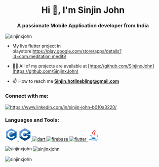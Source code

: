 <h1 align="center">Hi 👋, I'm Sinjin John</h1>
<h3 align="center">A passionate Mobile Application developer from India</h3>

<p align="left"> <img src="https://komarev.com/ghpvc/?username=sinjinxjohn&label=Profile%20views&color=0e75b6&style=flat" alt="sinjinxjohn" /> </p>

- My live flutter project in playstore:https://play.google.com/store/apps/details?id=com.meditation.medit8
- 👨‍💻 All of my projects are available at [https://github.com/SinjinxJohn](https://github.com/SinjinxJohn)

- 📫 How to reach me **Sinjin.hotlinebling@gmail.com**

<h3 align="left">Connect with me:</h3>
<p align="left">
<a href="https://linkedin.com/in/https://www.linkedin.com/in/sinjin-john-b010a3220/" target="blank"><img align="center" src="https://raw.githubusercontent.com/rahuldkjain/github-profile-readme-generator/master/src/images/icons/Social/linked-in-alt.svg" alt="https://www.linkedin.com/in/sinjin-john-b010a3220/" height="30" width="40" /></a>
</p>

<h3 align="left">Languages and Tools:</h3>
<p align="left"> <a href="https://www.cprogramming.com/" target="_blank" rel="noreferrer"> <img src="https://raw.githubusercontent.com/devicons/devicon/master/icons/c/c-original.svg" alt="c" width="40" height="40"/> </a> <a href="https://www.w3schools.com/cpp/" target="_blank" rel="noreferrer"> <img src="https://raw.githubusercontent.com/devicons/devicon/master/icons/cplusplus/cplusplus-original.svg" alt="cplusplus" width="40" height="40"/> </a> <a href="https://dart.dev" target="_blank" rel="noreferrer"> <img src="https://www.vectorlogo.zone/logos/dartlang/dartlang-icon.svg" alt="dart" width="40" height="40"/> </a> <a href="https://firebase.google.com/" target="_blank" rel="noreferrer"> <img src="https://www.vectorlogo.zone/logos/firebase/firebase-icon.svg" alt="firebase" width="40" height="40"/> </a> <a href="https://flutter.dev" target="_blank" rel="noreferrer"> <img src="https://www.vectorlogo.zone/logos/flutterio/flutterio-icon.svg" alt="flutter" width="40" height="40"/> </a> <a href="https://www.java.com" target="_blank" rel="noreferrer"> <img src="https://raw.githubusercontent.com/devicons/devicon/master/icons/java/java-original.svg" alt="java" width="40" height="40"/> </a> </p>

<p><img align="left" src="https://github-readme-stats.vercel.app/api/top-langs?username=sinjinxjohn&show_icons=true&locale=en&layout=compact" alt="sinjinxjohn" /></p>

<p>&nbsp;<img align="center" src="https://github-readme-stats.vercel.app/api?username=sinjinxjohn&show_icons=true&locale=en" alt="sinjinxjohn" /></p>

<p><img align="center" src="https://github-readme-streak-stats.herokuapp.com/?user=sinjinxjohn&" alt="sinjinxjohn" /></p>
